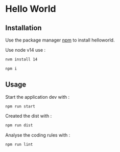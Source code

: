 # Hello World

## Installation

Use the package manager [npm](https://www.npmjs.com/) to install helloworld.

Use node v14 use :
```bash
nvm install 14
```

```bash
npm i
```

## Usage

Start the application dev with :

```bash
npm run start
```

Created the dist with :

```bash
npm run dist
```

Analyse the coding rules with :

```bash
npm run lint
```

